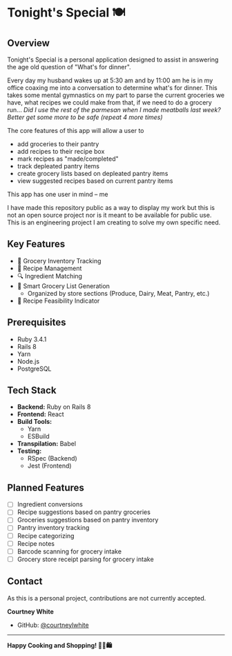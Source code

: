 # Tonight's Special 🍽️

## Overview

Tonight's Special is a personal application designed to assist in answering the age old question of "What's for dinner". 

Every day my husband wakes up at 5:30 am and by 11:00 am he is in my office coaxing me into a conversation to determine what's for dinner.
This takes some mental gymnastics on my part to parse the current groceries we have, what recipes we could make from that, if we need to do a grocery run... 
_Did I use the rest of the parmesan when I made meatballs last week? Better get some more to be safe (repeat 4 more times)_

The core features of this app will allow a user to 
- add groceries to their pantry
- add recipes to their recipe box
- mark recipes as "made/completed"
- track depleated pantry items
- create grocery lists based on depleated pantry items
- view suggested recipes based on current pantry items

This app has one user in mind &ndash; me

I have made this repository public as a way to display my work but this is not an open source project nor is it meant to be available for public use. This is an engineering project I am creating to solve my own specific need.

## Key Features

- 🥬 Grocery Inventory Tracking
- 📖 Recipe Management
- 🔍 Ingredient Matching
- 🛒 Smart Grocery List Generation
    - Organized by store sections (Produce, Dairy, Meat, Pantry, etc.)
- 🍳 Recipe Feasibility Indicator

## Prerequisites

- Ruby 3.4.1
- Rails 8
- Yarn
- Node.js
- PostgreSQL

## Tech Stack

- **Backend:** Ruby on Rails 8
- **Frontend:** React
- **Build Tools:**
    - Yarn
    - ESBuild
- **Transpilation:** Babel
- **Testing:**
    - RSpec (Backend)
    - Jest (Frontend)

## Planned Features

- [ ] Ingredient conversions
- [ ] Recipe suggestions based on pantry groceries
- [ ] Groceries suggestions based on pantry inventory
- [ ] Pantry inventory tracking
- [ ] Recipe categorizing
- [ ] Recipe notes
- [ ] Barcode scanning for grocery intake
- [ ] Grocery store receipt parsing for grocery intake

## Contact

As this is a personal project, contributions are not currently accepted.

**Courtney White**
- GitHub: [@courtneylwhite](https://github.com/courtneylwhite)
---

**Happy Cooking and Shopping! 👨‍🍳🛍️**
